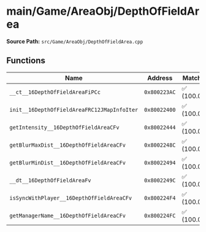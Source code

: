 # main/Game/AreaObj/DepthOfFieldArea

**Source Path:** `src/Game/AreaObj/DepthOfFieldArea.cpp`

## Functions

| Name | Address | Match % |
|------|---------|---------|
| `__ct__16DepthOfFieldAreaFiPCc` | `0x800223AC` | :white_check_mark: (100.0%) |
| `init__16DepthOfFieldAreaFRC12JMapInfoIter` | `0x80022400` | :white_check_mark: (100.0%) |
| `getIntensity__16DepthOfFieldAreaCFv` | `0x80022444` | :white_check_mark: (100.0%) |
| `getBlurMaxDist__16DepthOfFieldAreaCFv` | `0x8002248C` | :white_check_mark: (100.0%) |
| `getBlurMinDist__16DepthOfFieldAreaCFv` | `0x80022494` | :white_check_mark: (100.0%) |
| `__dt__16DepthOfFieldAreaFv` | `0x8002249C` | :white_check_mark: (100.0%) |
| `isSyncWithPlayer__16DepthOfFieldAreaCFv` | `0x800224F4` | :white_check_mark: (100.0%) |
| `getManagerName__16DepthOfFieldAreaCFv` | `0x800224FC` | :white_check_mark: (100.0%) |